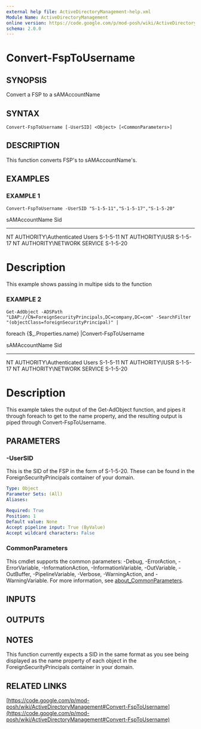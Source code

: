 ```yaml
---
external help file: ActiveDirectoryManagement-help.xml
Module Name: ActiveDirectoryManagement
online version: https://code.google.com/p/mod-posh/wiki/ActiveDirectoryManagement#Convert-FspToUsername
schema: 2.0.0
---
```


# Convert-FspToUsername

## SYNOPSIS
Convert a FSP to a sAMAccountName

## SYNTAX

```
Convert-FspToUsername [-UserSID] <Object> [<CommonParameters>]
```

## DESCRIPTION
This function converts FSP's to sAMAccountName's.

## EXAMPLES

### EXAMPLE 1
```
Convert-FspToUsername -UserSID "S-1-5-11","S-1-5-17","S-1-5-20"
```

sAMAccountName                      Sid
--------------                      ---
NT AUTHORITY\Authenticated Users    S-1-5-11
NT AUTHORITY\IUSR                   S-1-5-17
NT AUTHORITY\NETWORK SERVICE        S-1-5-20

Description
===========
This example shows passing in multipe sids to the function

### EXAMPLE 2
```
Get-AdObject -ADSPath "LDAP://CN=ForeignSecurityPrincipals,DC=company,DC=com" -SearchFilter "(objectClass=foreignSecurityPrincipal)" |
```

foreach {$_.Properties.name} |Convert-FspToUsername

sAMAccountName                      Sid
--------------                      ---
NT AUTHORITY\Authenticated Users    S-1-5-11
NT AUTHORITY\IUSR                   S-1-5-17
NT AUTHORITY\NETWORK SERVICE        S-1-5-20

Description
===========
This example takes the output of the Get-AdObject function, and pipes it through foreach to get to the name
property, and the resulting output is piped through Convert-FspToUsername.

## PARAMETERS

### -UserSID
This is the SID of the FSP in the form of S-1-5-20.
These can be found
in the ForeignSecurityPrincipals container of your domain.

```yaml
Type: Object
Parameter Sets: (All)
Aliases:

Required: True
Position: 1
Default value: None
Accept pipeline input: True (ByValue)
Accept wildcard characters: False
```

### CommonParameters
This cmdlet supports the common parameters: -Debug, -ErrorAction, -ErrorVariable, -InformationAction, -InformationVariable, -OutVariable, -OutBuffer, -PipelineVariable, -Verbose, -WarningAction, and -WarningVariable. For more information, see [about_CommonParameters](http://go.microsoft.com/fwlink/?LinkID=113216).

## INPUTS

## OUTPUTS

## NOTES
This function currently expects a SID in the same format as you see being displayed
as the name property of each object in the ForeignSecurityPrincipals container in your
domain.

## RELATED LINKS

[https://code.google.com/p/mod-posh/wiki/ActiveDirectoryManagement#Convert-FspToUsername](https://code.google.com/p/mod-posh/wiki/ActiveDirectoryManagement#Convert-FspToUsername)

